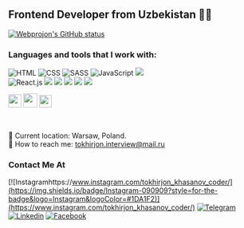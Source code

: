 ## Frontend Developer from Uzbekistan 👨‍💻
[![Webprojon's GitHub status ](https://github-readme-stats.vercel.app/api?username=Webprojon&show_icons=true&theme=dark)](https://github.com/Webprojon)

### Languages and tools that I work with:

![HTML](https://img.shields.io/badge/HTML5-E34F26?style=for-the-badge&logo=HTML5&logoColor=white&) ![CSS](https://img.shields.io/badge/CSS3-090909?style=for-the-badge&logo=CSS3&logoColor=1572B6) ![SASS](https://img.shields.io/badge/SASS-090909?style=for-the-badge&logo=SASS&logoColor=1572B6) 
![JavaScript](https://img.shields.io/badge/JavaScript-090909?style=for-the-badge&logo=JavaScript&logoColor=F7DF1E) <img src="https://camo.githubusercontent.com/970d31581631576cd3f49c6fb4f75faf129373cdc208526e8f64bae88c73c152/68747470733a2f2f696d672e736869656c64732e696f2f62616467652f2d426f6f7473747261702d3433303039383f7374796c653d666f722d7468652d6261646765266c6f676f3d426f6f747374726170266c6f676f436f6c6f723d7768697465"/> <br>![React.js](https://img.shields.io/badge/React-090909?style=for-the-badge&logo=React&logoColor=61DAFB)
<img src="https://camo.githubusercontent.com/709e211a1661cd63e675035bcba203faaa272d057887aee138e1c2d4f634c48b/68747470733a2f2f696d672e736869656c64732e696f2f62616467652f2d4669676d612d726762283234322c2037382c203330293f7374796c653d666f722d7468652d6261646765266c6f676f3d6669676d61266c6f676f436f6c6f723d7768697465"/>  <img src="https://camo.githubusercontent.com/cb3c8adf7b1a07a0236bf33802aa7919a64df5dd3a12e4b7f5bff214fba480dd/68747470733a2f2f696d672e736869656c64732e696f2f62616467652f2d52454143545f484f4f4b532d3332353061383f7374796c653d666f722d7468652d6261646765266c6f676f3d5245414354266c6f676f436f6c6f723d"/>  <img src="https://camo.githubusercontent.com/a4ca6b71d62aa6f56199242308ccb9619737bc6d78aeb0599ba5978866e72789/68747470733a2f2f696d672e736869656c64732e696f2f62616467652f2d52656163745f526f757465722d626c61636b3f7374796c653d666f722d7468652d6261646765266c6f676f3d72656163742d726f75746572266c6f676f436f6c6f723d6f72616e6765"/> <img src="https://camo.githubusercontent.com/324ecb8e3920e6c4826b60f2afd553c8a1b6ea87782030de0eaa65bb8c8b2919/68747470733a2f2f696d672e736869656c64732e696f2f62616467652f2d4769742d4630353033323f7374796c653d666f722d7468652d6261646765266c6f676f3d676974266c6f676f436f6c6f723d7768697465"/> <img src="https://camo.githubusercontent.com/9bceb931d755afc93679b5b7fbdffd68403e3c6bb78fe29d1de662cac4be014a/68747470733a2f2f696d672e736869656c64732e696f2f62616467652f2d4769746875622d626c61636b3f7374796c653d666f722d7468652d6261646765266c6f676f3d676974687562266c6f676f436f6c6f723d7768697465"/>

<code><img src="https://www.tutorialsteacher.com/Content/images/home/typescript.svg" width="26px"></code> 
<code><img src="https://cdn.freebiesupply.com/logos/large/2x/redux-logo-black-and-white.png" width="28px"></code>
<code><img src="https://miro.medium.com/max/325/0*tTvqxZBtyiDw3vVw.png" width="25px"></code>

<br />

📍 Current location: Warsaw, Poland. <br />
 📨  How to reach me: tokhirjon.interview@mail.ru
 
 ### Contact Me At 
 
 [![Instagramhttps://www.instagram.com/tokhirjon_khasanov_coder/](https://img.shields.io/badge/Instagram-090909?style=for-the-badge&logo=Instagram&logoColor=#1DA1F2)](https://www.instagram.com/tokhirjon_khasanov_coder/)  [![Telegram](https://img.shields.io/badge/Telegram-090909?style=for-the-badge&logo=Telegram&logoColor=#1DA1F2)](https://t.me/Muzaffarxon_dev) [![Linkedin](https://img.shields.io/badge/Linkedin-090909?style=for-the-badge&logo=Linkedin&logoColor=#1DA1F2)](https://www.linkedin.com/in/muzaffarxon-abdusalomov-8430b021a?lipi=urn%3Ali%3Apage%3Ad_flagship3_profile_view_base_contact_details%3BGLNEgPTMSlu%2BNEirN0MvQQ%3D%3D) [![Facebook](https://img.shields.io/badge/Facebook-090909?style=for-the-badge&logo=Facebook&logoColor=#1DA1F2)](https://www.facebook.com/MuzaffarxonAbdusalomov)

